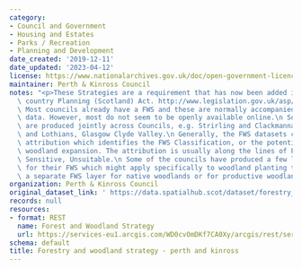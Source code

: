 ```yaml
---
category:
- Council and Government
- Housing and Estates
- Parks / Recreation
- Planning and Development
date_created: '2019-12-11'
date_updated: '2023-04-12'
license: https://www.nationalarchives.gov.uk/doc/open-government-licence/version/3/
maintainer: Perth & Kinross Council
notes: "<p>These Strategies are a requirement that has now been added into Town and\
  \ country Planning (Scotland) Act. http://www.legislation.gov.uk/asp/2019/13/part/4/crossheading/forestry-and-woodland-strategy/enacted\n\
  \ Most councils already have a FWS and these are normally accompanied by spatial\
  \ data. However, most do not seem to be openly available online.\n Some of the strategies\
  \ are produced jointly across Councils, e.g. Strirling and Clackmannanshire, Edinburgh\
  \ and Lothians, Glasgow Clyde Valley.\n Generally, the FWS datasets contain similar\
  \ attribution which identifies the FWS Classification, or the potential areas fro\
  \ woodland expansion. The attribution is usually along the lines of Preferred, Potential,\
  \ Sensitive, Unsuitable.\n Some of the councils have produced a few layers of data\
  \ for their FWS which might apply specifically to woodland planting types, e.g.\
  \ a separate FWS layer for native woodlands or for productive woodlands.</p>"
organization: Perth & Kinross Council
original_dataset_link: ' https://data.spatialhub.scot/dataset/forestry_and_woodland_strategy-pk'
records: null
resources:
- format: REST
  name: Forest and Woodland Strategy
  url: https://services-eu1.arcgis.com/WD0cvOmDKf7CA0Xy/arcgis/rest/services/Forest_Woodland_Strategy_Map/FeatureServer/4/query?outFields=*&where=1%3D1
schema: default
title: Forestry and woodland strategy - perth and kinross
---
```

